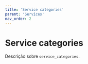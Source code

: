 ```yaml
---
title: 'Service categories'
parent: 'Services'
nav_order: 2
---
```


# Service categories

Descrição sobre `service_categories`.
